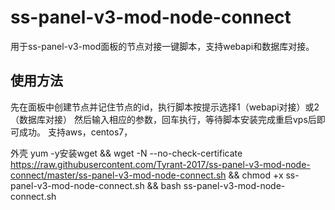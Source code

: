 # ss-panel-v3-mod-node-connect
用于ss-panel-v3-mod面板的节点对接一键脚本，支持webapi和数据库对接。

## 使用方法

先在面板中创建节点并记住节点的id，执行脚本按提示选择1（webapi对接）或2（数据库对接）
然后输入相应的参数，回车执行，等待脚本安装完成重启vps后即可成功。
支持aws，centos7，

外壳
yum -y安装wget &&
wget -N --no-check-certificate https://raw.githubusercontent.com/Tyrant-2017/ss-panel-v3-mod-node-connect/master/ss-panel-v3-mod-node-connect.sh &&
chmod +x ss-panel-v3-mod-node-connect.sh &&
bash ss-panel-v3-mod-node-connect.sh
```
